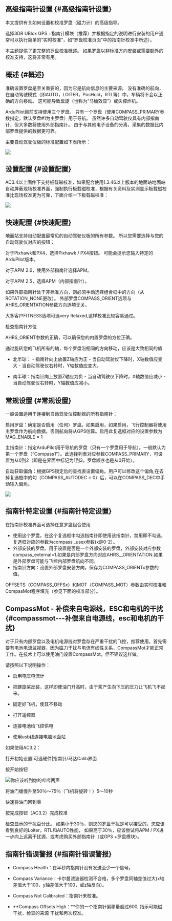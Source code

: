 ## 高级指南针设置 {#高级指南针设置}

本文提供有关如何设置和校准罗盘（磁力计）的高级指导。

选择3DR UBlox GPS +指南针模块（推荐）并根据指定的说明进行安装的用户通常可以执行简单的“实时校准”，如“罗盘校准页面”中的指南针校准中所述）。

本主题提供了更完整的罗盘校准概述。 如果罗盘以非标准方向安装或需要额外的校准支持，这将非常有用。

## 概述 {#概述}

准确设置罗盘是至关重要的，因为它是航向信息的主要来源。 没有准确的航向，在自动驾驶模式（即AUTO，LOITER，PosHold，RTL等）中，车辆将不会以正确的方向移动。 这可能导致盘旋（也称为“马桶效应”）或失控炸机。

ArduPilot目前支持使用三个罗盘。 只有一个罗盘（使用COMPASS\_PRIMARY参数指定，默认罗盘\#1为主罗盘）用于导航。 虽然许多自动驾驶仪具有内部指南针，但大多数将使用外部指南针。 由于与其他电子设备的分离，采集的数据比内部罗盘提供的数据更可靠。

主要自动驾驶仪板的标准配置如下表所示：

![](/assets/luo2.jpg)

## 设置配置 {#设置配置}

AC3.4以上固件下支持板载磁校准，如果配合使用1.3.46以上版本的地面站地面站自动屏蔽现场校准界面，强制执行板载磁校准，根据有关资料及实测显示板载磁校准比现场校准更为可靠，下面介绍一下板载磁校准：

![](/assets/luo3.jpg)

## 快速配置 {#快速配置}

地面站支持自动配置最常见的自动驾驶仪板的所有参数。 所以您需要选择与您的自动驾驶仪对应的按钮：

对于Pixhawk和PX4，选择Pixhawk / PX4按钮。 可能会提示您输入特定的ArduPilot版本。

对于APM 2.6，使用外部指南针选择APM。

对于APM 2.5，选择APM（内部指南针）。

如果外部指南针处于非标准方向，则必须手动选择组合框中的方向（从ROTATION\_NONE更改）。 外部罗盘COMPASS\_ORIENT选项与AHRS\_ORIENTATION参数方向选项无关。

大多客户FITNESS选项可选very Relaxed,这样校准比较容易通过。

检查指南针方位

AHRS\_ORIENT参数的正确，可以确保您的内置罗盘的方位正确。

通过旋转您的飞机所有的轴，每个罗盘沿相同的方向移动，应该是大致相同的值

* 北半球： - 指南针向上放置Z轴应为正 - 当自动驾驶仪下降时，X轴数值应变大 - 当自动驾驶仪右转时，Y轴数值应变大。

* 南半球：指南针向上放置Z轴应为负 - 当自动驾驶仪下降时，X轴数值应减小 - 当自动驾驶仪右转时，Y轴数值应减小。

## 常规设置 {#常规设置}

一般设置适用于连接到自动驾驶仪控制器的所有指南针：

启用罗盘：确定是否启用（任何）罗盘。如果启用，如果启用，飞行控制器将使用主罗盘作为航向数据，否则航向将从GPS估算。启用此复选框对应的设置参数为MAG\_ENABLE = 1

主指南针：指定ArduPilot用于导航的罗盘（只有一个罗盘用于导航）。一般默认为第一个罗盘（“Compass1”）。此选择列表对应参数COMPASS\_PRIMARY，可设置为从0到2（即是在界面中标记为1到3，罗盘顺序也是从0开始）。

自动获取偏角：根据GPS锁定后的查找表设置偏角。用户可以修改这个偏角;在去掉复选框中的勾（COMPASS\_AUTODEC = 0）后，可以在COMPASS\_DEC中手动输入偏角。

![](/assets/luo4.jpg)

## 指南针特定设置 {#指南针特定设置}

在指南针校准界面可选择任意罗盘组合使用

* 使用这个罗盘。在这个复选框中勾选指南针即使用该指南针，禁用即不勾选，复选框对应的参数为compass \_usex参数\(x是0-2）。
* 外部安装的罗盘。用于设置是否是一个外部安装的罗盘，外部安装对应参数compass\_external=1.如果是内部罗盘方向对应AHRS\_\_ORIENTATION.如果是外部罗盘可能与飞控内部罗盘航向不同。
* 指南针方向：设置外部罗盘安装方向，保存为COMPASS\_ORIENTx参数的值。

OFFSETS（COMPASS\_OFFSx）和MOT（COMPASS\_MOT）参数由实时校准和CompasMot程序填充（参见下面的校准部分）。

## CompassMot - 补偿来自电源线，ESC和电机的干扰 {#compassmot---补偿来自电源线，esc和电机的干扰}

对于只有内部罗盘以及电机电源线对罗盘存在严重干扰的飞控，推荐使用。首先需要有电池电流监视器，因为磁力干扰与电流有线性关系，CompassMot才能正常工作。在技​​术上可以使用油门设置CompassMot，但不建议这样做。

请按照以下说明操作：

* 启用电压电流计

* 把螺旋桨反装，这样即使油门升高时，由于浆产生向下压的压力让飞机飞不起来。

* 固定好飞机，使其不移动

* 打开遥控器

* 连接电池给飞控供电

* 使用usb线连接电脑地面站

如果使用AC3.2：

打开初始设置\|可选硬件\|指南针/马达Calib界面

按开始按钮

![](/assets/luo5.jpg)你应该听到你的哔哔两声

将油门缓慢升至50％〜75％（飞机将旋转！）5〜10秒

快速将油门回到零

按完成按钮（AC3.2）完成校准

检查显示的干扰百分比。 如果小于30％，则您的罗盘干扰是可以接受的，您应该看到良好的Loiter，RTL和AUTO性能， 如果高于30％，应该尝试将APM / PX进一步向上远离干扰源，或考虑购买外部指南针（或GPS +罗盘模块）。

## 指南针错误警报 {#指南针错误警报}

* Compass Health：在半秒内指南针没有发送至少一个信号。

* Compass Variance：卡尔曼滤波器检测不合格，多个罗盘同轴差值过大\(x轴差值大于100，y轴差值大于100，或z轴反向）。

* Compass Not Calibrated：指南针未校准。

* **Compass Offsets High：**你的一个指南针偏移量超过600, 指示可能磁干扰，检查的来源 干扰和再次校准。



